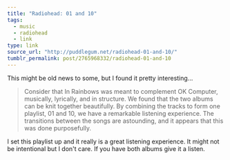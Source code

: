 ```yaml
---
title: "Radiohead: 01 and 10"
tags:
  - music
  - radiohead
  - link
type: link
source_url: "http://puddlegum.net/radiohead-01-and-10/"
tumblr_permalink: post/2765968332/radiohead-01-and-10
---
```


This might be old news to some, but I found it pretty interesting...

> Consider that In Rainbows was meant to complement OK Computer, musically, lyrically, and in structure. We found that the two albums can be knit together beautifully. By combining the tracks to form one playlist, 01 and 10, we have a remarkable listening experience. The transitions between the songs are astounding, and it appears that this was done purposefully.

I set this playlist up and it really is a great listening experience. It might not be intentional but I don't care. If you have both albums give it a listen.
